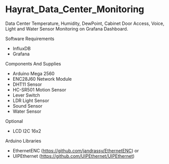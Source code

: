 # Hayrat_Data_Center_Monitoring
Data Center Temperature, Humidity, DewPoint, Cabinet Door Access, Voice, Light and Water Sensor Monitoring on Grafana Dashboard.

Software Requirements
- InfluxDB
- Grafana

Components And Supplies
- Arduino Mega 2560
- ENC28J60 Network Module
- DHT11 Sensor
- HC-SR501 Motion Sensor
- Lever Switch
- LDR Light Sensor
- Sound Sensor
- Water Sensor

Optional
- LCD I2C 16x2

Arduino Libraries
- EthernetENC (https://github.com/jandrassy/EthernetENC)
or
- UIPEthernet (https://github.com/UIPEthernet/UIPEthernet)
